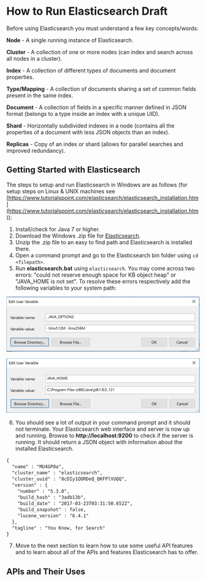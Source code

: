 # How to Run Elasticsearch Draft
<!-- how to setup, run, and use the tool -->
Before using Elasticsearch you must understand a few key concepts/words:

**Node** - A single running instance of Elasticsearch.

**Cluster** - A collection of one or more nodes (can index and search across all nodes in a cluster).

**Index** - A collection of different types of documents and document properties.

**Type/Mapping** - A collection of documents sharing a set of common fields present in the same index.

**Document** - A collection of fields in a specific manner defined in JSON format (belongs to a type inside an index with a unique UID).

**Shard** - Horizontally subdivided indexes in a node (contains all the properties of a document with less JSON objects than an index).

**Replicas** - Copy of an index or shard (allows for parallel searches and improved redundancy).


## Getting Started with Elasticsearch
The steps to setup and run Elasticsearch in Windows are as follows (for setup steps on Linux & UNIX machines see [https://www.tutorialspoint.com/elasticsearch/elasticsearch_installation.htm](https://www.tutorialspoint.com/elasticsearch/elasticsearch_installation.htm)):

1. Install/check for Java 7 or higher.
2. Download the Windows .zip file for [Elasticsearch](https://www.elastic.co/downloads/elasticsearch).
3. Unzip the .zip file to an easy to find path and Elasticsearch is installed there.
4. Open a command prompt and go to the Elasticsearch bin folder using `cd <filepath>`.
5. Run **elasticsearch.bat** using `elasticsearch`. You may come across two errors: "could not reserve enough space for <number>KB object heap" or "JAVA_HOME is not set". To resolve these errors respectively add the following variables to your system path:

  ![Java Options](/images/javaoptions.png)

  ![Java Home](/images/javahome.png)

6. You should see a lot of output in your command prompt and it should not terminate. Your Elasticsearch web interface and server is now up and running. Browse to **http://localhost:9200** to check if the server is running. It should return a JSON object with information about the installed Elasticsearch.

  ```
  {
    "name" : "MU4GP0a",
    "cluster_name" : "elasticsearch",
    "cluster_uuid" : "8cDIy1QORDeQ_QKFPlVUQQ",
    "version" : {
      "number" : "5.3.0",
      "build_hash" : "3adb13b",
      "build_date" : "2017-03-23T03:31:50.652Z",
      "build_snapshot" : false,
      "lucene_version" : "6.4.1"
    },
    "tagline" : "You Know, for Search"
  }
  ```

7. Move to the next section to learn how to use some useful API features and to learn about all of the APIs and features Elasticsearch has to offer.

## APIs and Their Uses
